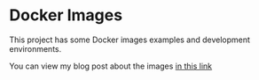 Docker Images
===================

This project has some Docker images examples and development environments.

You can view my blog post about the images [in this link](https://beraldo.dev/2023/10/31/how-to-run-docker-for-development-environments)

